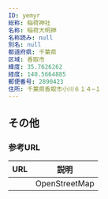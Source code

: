 ```yaml
---
ID: yemyr
総称: 稲荷神社
名称: 稲荷大明神
名称読み: null
別名: null
都道府県: 千葉県
区域: 香取市
緯度: 35.7626262
経度: 140.5664885
郵便番号: 2890423
住所: 千葉県香取市小川６１４−１
---
```


## その他

### 参考URL

| URL | 説明          |
| --- | ------------- |
|     | OpenStreetMap |
